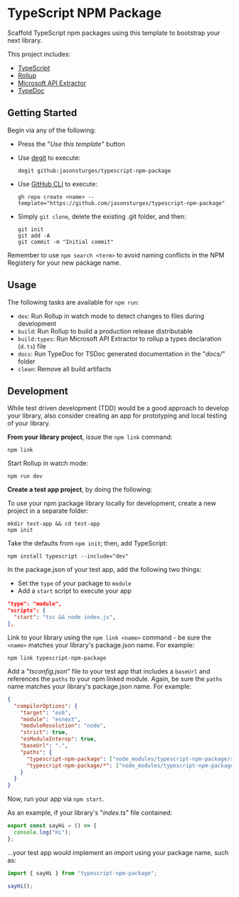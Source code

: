 # TypeScript NPM Package
Scaffold TypeScript npm packages using this template to bootstrap your next library.

This project includes:
- [TypeScript](https://www.typescriptlang.org/)
- [Rollup](https://rollupjs.org/)
- [Microsoft API Extractor](https://api-extractor.com/)
- [TypeDoc](https://typedoc.org/)


## Getting Started

Begin via any of the following:

- Press the "*Use this template*" button

- Use [degit](https://github.com/Rich-Harris/degit) to execute: 

    ```
    degit github:jasonsturges/typescript-npm-package
    ```
    
- Use [GitHub CLI](https://cli.github.com/) to execute: 

    ```
    gh repo create <name> --template="https://github.com/jasonsturges/typescript-npm-package"
    ```
    
- Simply `git clone`, delete the existing .git folder, and then:

    ```
    git init
    git add -A
    git commit -m "Initial commit"
    ````

Remember to use `npm search <term>` to avoid naming conflicts in the NPM Registery for your new package name.


## Usage

The following tasks are available for `npm run`:

- `dev`: Run Rollup in watch mode to detect changes to files during development
- `build`: Run Rollup to build a production release distributable
- `build:types`: Run Microsoft API Extractor to rollup a types declaration (`d.ts`) file 
- `docs`: Run TypeDoc for TSDoc generated documentation in the "*docs/*" folder
- `clean`: Remove all build artifacts


## Development

While test driven development (TDD) would be a good approach to develop your library, also consider creating an app for prototyping and local testing of your library.

**From your library project**, issue the `npm link` command:

```
npm link
```

Start Rollup in watch mode:

```
npm run dev
```

**Create a test app project**, by doing the following:

To use your npm package library locally for development, create a new project in a separate folder:

```
mkdir test-app && cd test-app
npm init
```

Take the defaults from `npm init`; then, add TypeScript:

```
npm install typescript --include="dev"
```

In the package.json of your test app, add the following two things:
- Set the `type` of your package to `module`
- Add a `start` script to execute your app

```json
"type": "module",
"scripts": {
  "start": "tsc && node index.js",
},
```

Link to your library using the `npm link <name>` command - be sure the `<name>` matches your library's package.json name.  For example:

```
npm link typescript-npm-package
```

Add a "*tsconfig.json*" file to your test app that includes a `baseUrl` and references the `paths` to your npm linked module.  Again, be sure the `paths` name matches your library's package.json name.  For example:

```json
{
  "compilerOptions": {
    "target": "es6",
    "module": "esnext",
    "moduleResolution": "node",
    "strict": true,
    "esModuleInterop": true,
    "baseUrl": ".",
    "paths": {
      "typescript-npm-package": ["node_modules/typescript-npm-package/src"],
      "typescript-npm-package/*": ["node_modules/typescript-npm-package/src/*"]
    }
  }
}
```

Now, run your app via `npm start`.

As an example, if your library's "*index.ts*" file contained:

```ts
export const sayHi = () => {
  console.log("Hi");
};
```

...your test app would implement an import using your package name, such as:

```ts
import { sayHi } from "typescript-npm-package";

sayHi();
```
